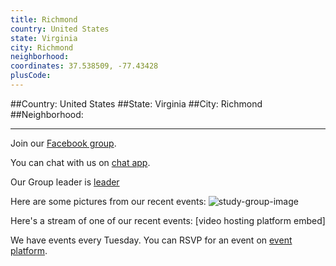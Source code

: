 ```yaml
---
title: Richmond
country: United States
state: Virginia
city: Richmond
neighborhood: 
coordinates: 37.538509, -77.43428
plusCode:
---
```


##Country: United States
##State: Virginia
##City: Richmond
##Neighborhood: 
*****
Join our [Facebook group](https://www.facebook.com/groups/free.code.camp.richmond.va).

You can chat with us on [chat app]().

Our Group leader is [leader]()

Here are some pictures from our recent events:
![study-group-image]()

Here's a stream of one of our recent events:
[video hosting platform embed]

We have events every Tuesday. You can RSVP for an event on [event platform]().
